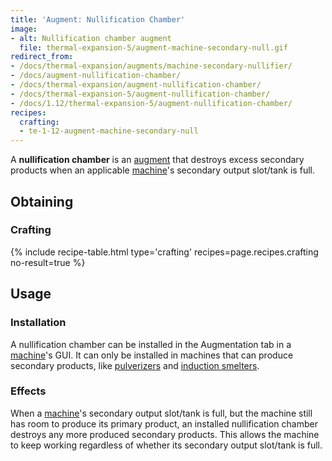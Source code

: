 ```yaml
---
title: 'Augment: Nullification Chamber'
image:
- alt: Nullification chamber augment
  file: thermal-expansion-5/augment-machine-secondary-null.gif
redirect_from:
- /docs/thermal-expansion/augments/machine-secondary-nullifier/
- /docs/augment-nullification-chamber/
- /docs/thermal-expansion/augment-nullification-chamber/
- /docs/thermal-expansion-5/augment-nullification-chamber/
- /docs/1.12/thermal-expansion-5/augment-nullification-chamber/
recipes:
  crafting:
  - te-1-12-augment-machine-secondary-null
---
```


A **nullification chamber** is an [augment](../augments/) that destroys
excess secondary products when an applicable [machine](../machines/)'s
secondary output slot/tank is full.


Obtaining
---------

### Crafting
{% include recipe-table.html type='crafting' recipes=page.recipes.crafting no-result=true %}


Usage
-----

### Installation
A nullification chamber can be installed in the Augmentation tab in a
[machine](../machines/)'s GUI. It can only be installed in machines that can
produce secondary products, like [pulverizers](../pulverizer/) and [induction
smelters](../induction-smelter/).

### Effects
When a [machine](../machines/)'s secondary output slot/tank is full, but the
machine still has room to produce its primary product, an installed
nullification chamber destroys any more produced secondary products. This allows
the machine to keep working regardless of whether its secondary output slot/tank
is full.
